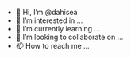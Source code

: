 - 👋 Hi, I’m @dahisea
- 👀 I’m interested in ...
- 🌱 I’m currently learning ...
- 💞️ I’m looking to collaborate on ...
- 📫 How to reach me ...

<!---
dahisea/dahisea is a ✨ special ✨ repository because its `README.md` (this file) appears on your GitHub profile.
You can click the Preview link to take a look at your changes.
--->

